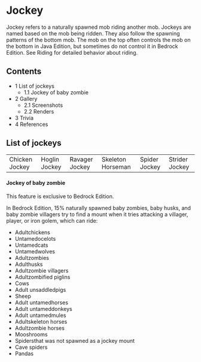 # Jockey
Jockey refers to a naturally spawned mob riding another mob. Jockeys are named based on the mob being ridden. They also follow the spawning patterns of the bottom mob. The mob on the top often controls the mob on the bottom in Java Edition, but sometimes do not control it in Bedrock Edition. See Riding for detailed behavior about riding.

## Contents
- 1 List of jockeys
	- 1.1 Jockey of baby zombie
- 2 Gallery
	- 2.1 Screenshots
	- 2.2 Renders
- 3 Trivia
- 4 References

## List of jockeys
|                |               |                |                   |               |                |
|----------------|---------------|----------------|-------------------|---------------|----------------|
| Chicken Jockey | Hoglin Jockey | Ravager Jockey | Skeleton Horseman | Spider Jockey | Strider Jockey |

#### Jockey of baby zombie

  

This feature is exclusive to  Bedrock Edition. 


In Bedrock Edition, 15% naturally spawned baby zombies, baby husks, and baby zombie villagers try to find a mount when it tries attacking a villager, player, or iron golem, which can ride:

- Adultchickens
- Untamedocelots
- Untamedcats
- Untamedwolves
- Adultzombies
- Adulthusks
- Adultzombie villagers
- Adultzombified piglins
- Cows
- Adult unsaddledpigs
- Sheep
- Adult untamedhorses
- Adult untameddonkeys
- Adult untamedmules
- Adultskeleton horses
- Adultzombie horses
- Mooshrooms
- Spidersthat was not spawned as a jockey mount
- Cave spiders
- Pandas


